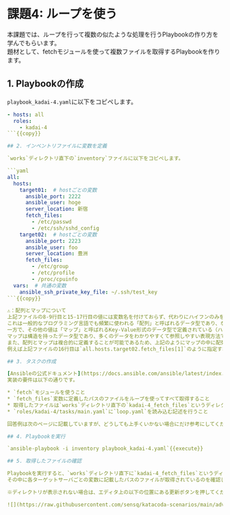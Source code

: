 # 課題4: ループを使う

本課題では、ループを行って複数の似たような処理を行うPlaybookの作り方を学んでもらいます。  
題材として、fetchモジュールを使って複数ファイルを取得するPlaybookを作ります。

## 1. Playbookの作成

`playbook_kadai-4.yaml`に以下をコピペします。

```yaml
- hosts: all
  roles:
    - kadai-4
```{{copy}}

## 2. インベントリファイルに変数を定義

`works`ディレクトリ直下の`inventory`ファイルに以下をコピペします。

```yaml
all:
  hosts:
    target01:  # hostごとの変数
      ansible_port: 2222
      ansible_user: hoge
      server_location: 新宿
      fetch_files:
        - /etc/passwd
        - /etc/ssh/sshd_config
    target02:  # hostごとの変数
      ansible_port: 2223
      ansible_user: foo
      server_location: 豊洲
      fetch_files:
        - /etc/group
        - /etc/profile
        - /proc/cpuinfo
  vars:  # 共通の変数
    ansible_ssh_private_key_file: ~/.ssh/test_key
```{{copy}}

⚠️：配列とマップについて  
上記ファイルの8-9行目と15-17行目の値には変数名を付けておらず、代わりにハイフンのみを記載している。  
これは一般的なプログラミング言語でも頻繁に使われる「配列」と呼ばれるデータ型であり、なんらかの共通の意味を持った複数の値をまとめて扱いたい場合などに利用されることが多い。  
一方で、その他の値は「マップ」と呼ばれるKey-Value形式のデータ型で定義されている（ハッシュ、連想配列などとも言われる）  
マップは構造を持ったデータ型であり、多くのデータをわかりやすくて参照しやすい表現方法で定義できるというメリットがある。  
また、配列とマップは複合的に定義することが可能であるため、上記のようにマップの中に配列を定義することも、マップを配列で複数定義することも可能である。  
例えば上記ファイルの16行目は`all.hosts.target02.fetch_files[1]`のように指定すれば`/etc/profile`という値を参照することができる。

## 3. タスクの作成

[Ansibleの公式ドキュメント](https://docs.ansible.com/ansible/latest/index.html)の[fetchモジュール](https://docs.ansible.com/ansible/2.9_ja/modules/fetch_module.html#fetch-module)と[ループ](https://docs.ansible.com/ansible/2.9_ja/user_guide/playbooks_loops.html)を参考に、`roles/kadai-4/tasks/loop.yaml`へタスクを作成します。  
実装の要件は以下の通りです。

* `fetch`モジュールを使うこと
* `fetch_files`変数に定義したパスのファイルをループを使ってすべて取得すること
* 取得したファイルは`works`ディレクトリ直下の`kadai-4_fetch_files`というディレクトリに配置すること
* `roles/kadai-4/tasks/main.yaml`に`loop.yaml`を読み込む記述を行うこと

回答例は次のページに記載していますが、どうしても上手くいかない場合にだけ参考にしてください。

## 4. Playbookを実行

`ansible-playbook -i inventory playbook_kadai-4.yaml`{{execute}}

## 5. 取得したファイルの確認

Playbookを実行すると、`works`ディレクトリ直下に`kadai-4_fetch_files`というディレクトリが表示されます。  
その中に各ターゲットサーバごとの変数に記載したパスのファイルが取得されているのを確認してください。  

※ディレクトリが表示されない場合は、エディタ上の以下の位置にある更新ボタンを押してください。

![](https://raw.githubusercontent.com/sensq/katacoda-scenarios/main/adv1/img/refresh.png)
